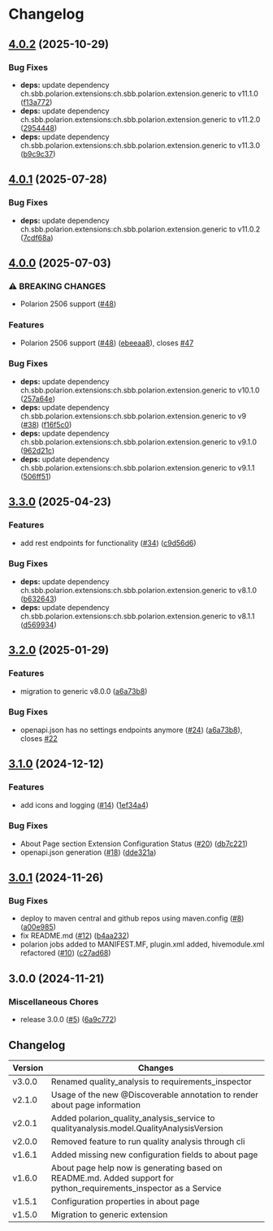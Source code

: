 # Changelog

## [4.0.2](https://github.com/SchweizerischeBundesbahnen/ch.sbb.polarion.extension.requirements-inspector/compare/v4.0.1...v4.0.2) (2025-10-29)


### Bug Fixes

* **deps:** update dependency ch.sbb.polarion.extensions:ch.sbb.polarion.extension.generic to v11.1.0 ([f13a772](https://github.com/SchweizerischeBundesbahnen/ch.sbb.polarion.extension.requirements-inspector/commit/f13a772a43b16870ecc4364e547da4fa2900b285))
* **deps:** update dependency ch.sbb.polarion.extensions:ch.sbb.polarion.extension.generic to v11.2.0 ([2954448](https://github.com/SchweizerischeBundesbahnen/ch.sbb.polarion.extension.requirements-inspector/commit/2954448fb99a2acbf7e6cabd3b1a6c04a648f69b))
* **deps:** update dependency ch.sbb.polarion.extensions:ch.sbb.polarion.extension.generic to v11.3.0 ([b9c9c37](https://github.com/SchweizerischeBundesbahnen/ch.sbb.polarion.extension.requirements-inspector/commit/b9c9c37e92fe901a6fab148bf1b772073f1bdc3f))

## [4.0.1](https://github.com/SchweizerischeBundesbahnen/ch.sbb.polarion.extension.requirements-inspector/compare/v4.0.0...v4.0.1) (2025-07-28)


### Bug Fixes

* **deps:** update dependency ch.sbb.polarion.extensions:ch.sbb.polarion.extension.generic to v11.0.2 ([7cdf68a](https://github.com/SchweizerischeBundesbahnen/ch.sbb.polarion.extension.requirements-inspector/commit/7cdf68a61f81d75dd140f66afe13502fae3684b6))

## [4.0.0](https://github.com/SchweizerischeBundesbahnen/ch.sbb.polarion.extension.requirements-inspector/compare/v3.3.0...v4.0.0) (2025-07-03)


### ⚠ BREAKING CHANGES

* Polarion 2506 support ([#48](https://github.com/SchweizerischeBundesbahnen/ch.sbb.polarion.extension.requirements-inspector/issues/48))

### Features

* Polarion 2506 support ([#48](https://github.com/SchweizerischeBundesbahnen/ch.sbb.polarion.extension.requirements-inspector/issues/48)) ([ebeeaa8](https://github.com/SchweizerischeBundesbahnen/ch.sbb.polarion.extension.requirements-inspector/commit/ebeeaa8c6969e2baf4ddcb108f3c87331bd26c4f)), closes [#47](https://github.com/SchweizerischeBundesbahnen/ch.sbb.polarion.extension.requirements-inspector/issues/47)


### Bug Fixes

* **deps:** update dependency ch.sbb.polarion.extensions:ch.sbb.polarion.extension.generic to v10.1.0 ([257a64e](https://github.com/SchweizerischeBundesbahnen/ch.sbb.polarion.extension.requirements-inspector/commit/257a64e850ce2a0cd4d0fe8a9c05807398090889))
* **deps:** update dependency ch.sbb.polarion.extensions:ch.sbb.polarion.extension.generic to v9 ([#38](https://github.com/SchweizerischeBundesbahnen/ch.sbb.polarion.extension.requirements-inspector/issues/38)) ([f16f5c0](https://github.com/SchweizerischeBundesbahnen/ch.sbb.polarion.extension.requirements-inspector/commit/f16f5c0c9ed652684201095158d7e8991542d456))
* **deps:** update dependency ch.sbb.polarion.extensions:ch.sbb.polarion.extension.generic to v9.1.0 ([962d21c](https://github.com/SchweizerischeBundesbahnen/ch.sbb.polarion.extension.requirements-inspector/commit/962d21c37210e6a179bd9e585775d94d2b00accc))
* **deps:** update dependency ch.sbb.polarion.extensions:ch.sbb.polarion.extension.generic to v9.1.1 ([506ff51](https://github.com/SchweizerischeBundesbahnen/ch.sbb.polarion.extension.requirements-inspector/commit/506ff51ce3120d24d51a6973ac428227ef593996))

## [3.3.0](https://github.com/SchweizerischeBundesbahnen/ch.sbb.polarion.extension.requirements-inspector/compare/v3.2.0...v3.3.0) (2025-04-23)


### Features

* add rest endpoints for functionality ([#34](https://github.com/SchweizerischeBundesbahnen/ch.sbb.polarion.extension.requirements-inspector/issues/34)) ([c9d56d6](https://github.com/SchweizerischeBundesbahnen/ch.sbb.polarion.extension.requirements-inspector/commit/c9d56d6194bb433adfb917e385a8355a2e1a7d57))


### Bug Fixes

* **deps:** update dependency ch.sbb.polarion.extensions:ch.sbb.polarion.extension.generic to v8.1.0 ([b632643](https://github.com/SchweizerischeBundesbahnen/ch.sbb.polarion.extension.requirements-inspector/commit/b6326432940a40b0ff596c5c4416d49611804a92))
* **deps:** update dependency ch.sbb.polarion.extensions:ch.sbb.polarion.extension.generic to v8.1.1 ([d569934](https://github.com/SchweizerischeBundesbahnen/ch.sbb.polarion.extension.requirements-inspector/commit/d56993436dbfd581c4282e73344d41ea360b1b2d))

## [3.2.0](https://github.com/SchweizerischeBundesbahnen/ch.sbb.polarion.extension.requirements-inspector/compare/v3.1.0...v3.2.0) (2025-01-29)


### Features

* migration to generic v8.0.0 ([a6a73b8](https://github.com/SchweizerischeBundesbahnen/ch.sbb.polarion.extension.requirements-inspector/commit/a6a73b8cedfb52efdde5ab327fcb1739e5061221))


### Bug Fixes

* openapi.json has no settings endpoints anymore ([#24](https://github.com/SchweizerischeBundesbahnen/ch.sbb.polarion.extension.requirements-inspector/issues/24)) ([a6a73b8](https://github.com/SchweizerischeBundesbahnen/ch.sbb.polarion.extension.requirements-inspector/commit/a6a73b8cedfb52efdde5ab327fcb1739e5061221)), closes [#22](https://github.com/SchweizerischeBundesbahnen/ch.sbb.polarion.extension.requirements-inspector/issues/22)

## [3.1.0](https://github.com/SchweizerischeBundesbahnen/ch.sbb.polarion.extension.requirements-inspector/compare/v3.0.1...v3.1.0) (2024-12-12)


### Features

* add icons and logging ([#14](https://github.com/SchweizerischeBundesbahnen/ch.sbb.polarion.extension.requirements-inspector/issues/14)) ([1ef34a4](https://github.com/SchweizerischeBundesbahnen/ch.sbb.polarion.extension.requirements-inspector/commit/1ef34a47774e0395e92c01f399901ac72a07bc3f))


### Bug Fixes

* About Page section Extension Configuration Status ([#20](https://github.com/SchweizerischeBundesbahnen/ch.sbb.polarion.extension.requirements-inspector/issues/20)) ([db7c221](https://github.com/SchweizerischeBundesbahnen/ch.sbb.polarion.extension.requirements-inspector/commit/db7c22116c33a59f01dd1efdca8e0b98ab527335))
* openapi.json generation ([#18](https://github.com/SchweizerischeBundesbahnen/ch.sbb.polarion.extension.requirements-inspector/issues/18)) ([dde321a](https://github.com/SchweizerischeBundesbahnen/ch.sbb.polarion.extension.requirements-inspector/commit/dde321a9ef984d172226a066dc5c92514f7937bb))

## [3.0.1](https://github.com/SchweizerischeBundesbahnen/ch.sbb.polarion.extension.requirements-inspector/compare/v3.0.0...v3.0.1) (2024-11-26)


### Bug Fixes

* deploy to maven central and github repos using maven.config ([#8](https://github.com/SchweizerischeBundesbahnen/ch.sbb.polarion.extension.requirements-inspector/issues/8)) ([a00e985](https://github.com/SchweizerischeBundesbahnen/ch.sbb.polarion.extension.requirements-inspector/commit/a00e985aabe45959c5dce2f759c25399c9e6f989))
* fix README.md ([#12](https://github.com/SchweizerischeBundesbahnen/ch.sbb.polarion.extension.requirements-inspector/issues/12)) ([b4aa232](https://github.com/SchweizerischeBundesbahnen/ch.sbb.polarion.extension.requirements-inspector/commit/b4aa2323d2ece0f221ca7a79089e98dfb5d59686))
* polarion jobs added to MANIFEST.MF, plugin.xml added, hivemodule.xml refactored ([#10](https://github.com/SchweizerischeBundesbahnen/ch.sbb.polarion.extension.requirements-inspector/issues/10)) ([c27ad68](https://github.com/SchweizerischeBundesbahnen/ch.sbb.polarion.extension.requirements-inspector/commit/c27ad68313667c6f1016c03a89a6d2d406d405ee))

## 3.0.0 (2024-11-21)


### Miscellaneous Chores

* release 3.0.0 ([#5](https://github.com/SchweizerischeBundesbahnen/ch.sbb.polarion.extension.requirements-inspector/issues/5)) ([6a9c772](https://github.com/SchweizerischeBundesbahnen/ch.sbb.polarion.extension.requirements-inspector/commit/6a9c7728c83bd6cc6803f1ac02dd4c6db0d2929e))

## Changelog

| Version | Changes                                                                                                            |
|---------|--------------------------------------------------------------------------------------------------------------------|
| v3.0.0  | Renamed quality_analysis to requirements_inspector                                                                 |
| v2.1.0  | Usage of the new @Discoverable annotation to render about page information                                         |
| v2.0.1  | Added polarion_quality_analysis_service to qualityanalysis.model.QualityAnalysisVersion                            |
| v2.0.0  | Removed feature to run quality analysis through cli                                                                |
| v1.6.1  | Added missing new configuration fields to about page                                                               |
| v1.6.0  | About page help now is generating based on README.md. Added support for python_requirements_inspector as a Service |
| v1.5.1  | Configuration properties in about page                                                                             |
| v1.5.0  | Migration to generic extension                                                                                     |
